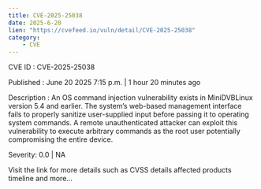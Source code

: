 ```yaml
---
title: CVE-2025-25038
date: 2025-6-20
lien: "https://cvefeed.io/vuln/detail/CVE-2025-25038"
category:
    - CVE
---
```


CVE ID : CVE-2025-25038

Published :  June 20
2025
7:15 p.m. | 1 hour
20 minutes ago

Description : An OS command injection vulnerability exists in MiniDVBLinux version 5.4 and earlier. The system’s web-based management interface fails to properly sanitize user-supplied input before passing it to operating system commands. A remote unauthenticated attacker can exploit this vulnerability to execute arbitrary commands as the root user
potentially compromising the entire device.

Severity: 0.0 | NA

Visit the link for more details
such as CVSS details
affected products
timeline
and more...
